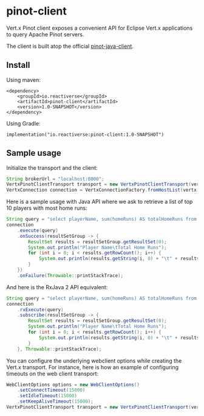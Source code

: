 # pinot-client

Vert.x Pinot client exposes a convenient API for Eclipse Vert.x applications to query Apache Pinot servers.

The client is built atop the official [pinot-java-client](https://docs.pinot.apache.org/users/clients/java).

## Install

Using maven:
```
<dependency>
    <groupId>io.reactiverse</groupId>
    <artifactId>pinot-client</artifactId>
    <version>1.0-SNAPSHOT</version>
</dependency>
```

Using Gradle:
```
implementation("io.reactiverse:pinot-client:1.0-SNAPSHOT")
```

## Sample usage

Initialize the transport and the client:

```java
String brokerUrl = "localhost:8000";
VertxPinotClientTransport transport = new VertxPinotClientTransport(vertx);
VertxConnection connection = VertxConnectionFactory.fromHostList(vertx, List.of(brokerUrl), transport);
```

Here is a sample usage with Java API where we ask to retrieve a list of top 10 players with most home runs:

```java
String query = "select playerName, sum(homeRuns) AS totalHomeRuns from baseballStats where homeRuns > 0 group by playerID, playerName ORDER BY totalHomeRuns DESC limit 10";
connection
    .execute(query)
    .onSuccess(resultSetGroup -> {
        ResultSet results = resultSetGroup.getResultSet(0);
        System.out.println("Player Name\tTotal Home Runs");
        for (int i = 0; i < results.getRowCount(); i++) {
            System.out.println(results.getString(i, 0) + "\t" + results.getString(i, 1));
        }
    })
    .onFailure(Throwable::printStackTrace);
```

And here is the RxJava 2 API equivalent:

```java
String query = "select playerName, sum(homeRuns) AS totalHomeRuns from baseballStats where homeRuns > 0 group by playerID, playerName ORDER BY totalHomeRuns DESC limit 10";
connection
    .rxExecute(query)
    .subscribe(resultSetGroup -> {
        ResultSet results = resultSetGroup.getResultSet(0);
        System.out.println("Player Name\tTotal Home Runs");
        for (int i = 0; i < results.getRowCount(); i++) {
            System.out.println(results.getString(i, 0) + "\t" + results.getString(i, 1));
        }
    }, Throwable::printStackTrace);
```

You can configure the underlying webclient options while creating the Vert.x transport. For instance, here is how an
example of configuring timeouts on the web client transport:
```java
WebClientOptions options = new WebClientOptions()
    .setConnectTimeout(15000)
    .setIdleTimeout(15000)
    .setKeepAliveTimeout(15000);
VertxPinotClientTransport transport = new VertxPinotClientTransport(vertx, Map.of(), "http", null, options);
```
